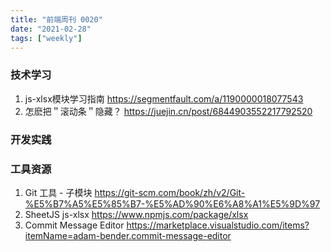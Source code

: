```yaml
---
title: "前端周刊 0020"
date: "2021-02-28"
tags: ["weekly"]
---
```

### 技术学习
1. js-xlsx模块学习指南 https://segmentfault.com/a/1190000018077543
2. 怎麽把＂滚动条＂隐藏？ https://juejin.cn/post/6844903552217792520

### 开发实践

### 工具资源
1. Git 工具 - 子模块 https://git-scm.com/book/zh/v2/Git-%E5%B7%A5%E5%85%B7-%E5%AD%90%E6%A8%A1%E5%9D%97
2. SheetJS js-xlsx https://www.npmjs.com/package/xlsx
3. Commit Message Editor https://marketplace.visualstudio.com/items?itemName=adam-bender.commit-message-editor